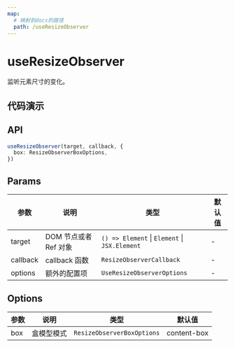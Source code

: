 ```yaml
---
map:
  # 映射到docs的路径
  path: /useResizeObserver
---
```


# useResizeObserver

监听元素尺寸的变化。

## 代码演示

<demo src="./demo/demo.vue"
  language="vue"
  title="基本用法"
  desc="使用 ref 设置需要监听的元素。"> </demo>

## API

```typescript
useResizeObserver(target, callback, {
  box: ResizeObserverBoxOptions,
})
```

## Params

| 参数     | 说明                  | 类型                                          | 默认值 |
| -------- | --------------------- | --------------------------------------------- | ------ |
| target   | DOM 节点或者 Ref 对象 | `() => Element` \| `Element` \| `JSX.Element` | -      |
| callback | callback 函数         | `ResizeObserverCallback`                      | -      |
| options  | 额外的配置项          | `UseResizeObserverOptions`                    | -      |

## Options

| 参数 | 说明       | 类型                       | 默认值      |
| ---- | ---------- | -------------------------- | ----------- |
| box  | 盒模型模式 | `ResizeObserverBoxOptions` | content-box |
